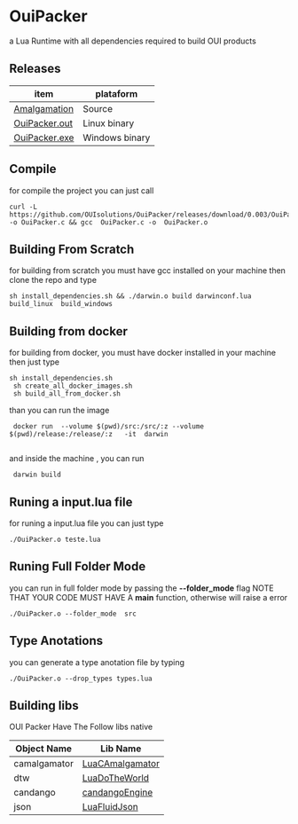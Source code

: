 # OuiPacker
a Lua Runtime with all dependencies required to build OUI products

## Releases 
| item          | plataform |  
|-------        |-----------|
| [Amalgamation](https://github.com/OUIsolutions/OuiPacker/releases/download/0.003/OuiPacker.c)| Source  |
| [OuiPacker.out](https://github.com/OUIsolutions/OuiPacker/releases/download/0.003/OuiPacker.out)|Linux binary|
| [OuiPacker.exe](https://github.com/OUIsolutions/OuiPacker/releases/download/0.003/OuiPacker.exe)|Windows binary | 



## Compile
for compile the project you can just call
```shell
curl -L https://github.com/OUIsolutions/OuiPacker/releases/download/0.003/OuiPacker.c -o OuiPacker.c && gcc  OuiPacker.c -o  OuiPacker.o
```
## Building From Scratch
for building from scratch you must have gcc installed on your machine
then clone the repo and type
```
sh install_dependencies.sh && ./darwin.o build darwinconf.lua build_linux  build_windows
```
## Building from docker
for building from docker, you must have docker installed in your machine
then  just type 
```
sh install_dependencies.sh
 sh create_all_docker_images.sh 
 sh build_all_from_docker.sh
```
than you can run the image
```shell
 docker run  --volume $(pwd)/src:/src/:z --volume $(pwd)/release:/release/:z   -it  darwin
 
 ```
and inside the machine , you can run 
```shell
 darwin build 
```

## Runing a input.lua file
for runing a input.lua file you can just type
```shell
./OuiPacker.o teste.lua
```

## Runing Full Folder Mode
you can run in full folder mode by passing the **--folder_mode** flag
NOTE THAT YOUR CODE MUST HAVE A **main** function, otherwise will raise
a error
```shell
./OuiPacker.o --folder_mode  src
```
## Type Anotations
you can generate a type anotation file by typing
```shell
./OuiPacker.o --drop_types types.lua
```

## Building libs
OUI Packer Have The Follow libs native

|  Object Name  | Lib Name |
|--------------|---------|
|camalgamator | [LuaCAmalgamator](https://github.com/OUIsolutions/LuaCAmalgamator) |
|dtw| [LuaDoTheWorld](https://github.com/OUIsolutions/LuaDoTheWorld)|
|candango|[candangoEngine](https://github.com/SamuelHenriqueDeMoraisVitrio/candangoEngine) |
|json|[LuaFluidJson](https://github.com/OUIsolutions/LuaFluidJson) |
